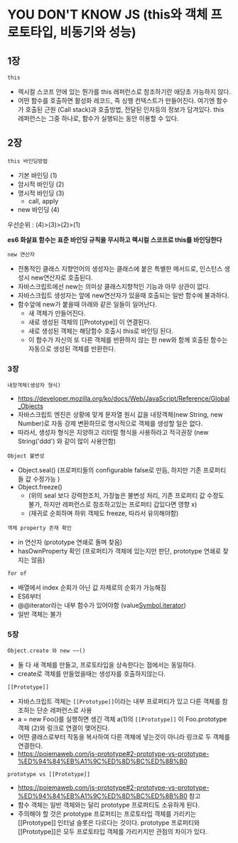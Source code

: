 # YOU DON'T KNOW JS (this와 객체 프로토타입, 비동기와 성능)

## 1장

`this`

- 렉시컬 스코프 안에 있는 뭔가를 this 레퍼런스로 참조하기란 애당초 가능하지 않다.
- 어떤 함수를 호출하면 활성화 레코드, 즉 싱행 컨텍스트가 만들어진다. 여기엔 함수가 호출된 근원 (Call stack)과 호출방법, 전달된 인자등의 정보가 담겨있다. this 레퍼런스는 그중 하나로, 함수가 실행되는 동안 이용할 수 있다.

## 2장

`this 바인딩방법`

- 기본 바인딩 (1)
- 암시적 바인딩 (2)
- 명시적 바인딩 (3)
  - call, apply
- new 바인딩 (4)

우선순위 : (4)>(3)>(2)>(1)

**es6 화살표 함수는 표준 바인딩 규칙을 무시하고 렉시컬 스코프로 this를 바인딩한다**

`new 연산자`

- 전통적인 클래스 지향언어의 생성자는 클래스에 붙은 특별한 메서드로, 인스턴스 생성시 new연산자로 호출된다.
- 자바스크립트에선 new는 의미상 클래스지향적인 기능과 아무 상관이 없다.
- 자바스크립트 생성자는 앞에 new연산자가 있을때 호출되는 일반 함수에 불과하다.
- 함수앞에 new가 붙을때 아래와 같은 일들이 일어난다.
  - 새 객체가 만들어진다.
  - 새로 생성된 객체의 [[Prototype]] 이 연결된다.
  - 새로 생성된 객체는 해당함수 호출시 this로 바인딩 된다.
  - 이 함수가 자신의 또 다른 객체를 반환하지 않는 한 new와 함께 호출된 함수는 자동으로 생성된 객체를 반환한다.

### 3장

`내장객체(생성자 형식)`

- https://developer.mozilla.org/ko/docs/Web/JavaScript/Reference/Global_Objects
- 자바스크립트 엔진은 상황에 맞게 문자열 원시 값을 내장객체(new String, new Number)로 자동 강제 변환하므로 명시적으로 객체를 생성할 일은 없다.
- 따라서, 생성자 형식은 지양하고 리터럴 형식을 사용하라고 적극권장 (new String('ddd') 와 같이 많이 사용안함)

`Object 불변성`

- Object.seal() (프로퍼티들의 configurable false로 만듬, 하지만 기존 프로퍼티들 값 수정가능 )
- Object.freeze()
  - (위의 seal 보다 강력한조치, 가장높은 불변성 처리, 기존 프로퍼티 값 수정도 불가, 하지만 레퍼런스로 참조하고있는 프로퍼티 갑있다면 영향 x)
  - (재귀로 순회하며 하위 객체도 freeze, 따라서 유의해야함)

`객체 property 존재 확인`

- in 연산자 (prototype 연쇄로 돌며 찾음)
- hasOwnProperty 확인 (프로퍼티가 객체에 있는지만 판단, prototype 연쇄로 찾지는 않음)

`for of`

- 배열에서 index 순회가 아닌 값 자체로의 순회가 가능해짐
- ES6부터
- @@iterator라는 내부 함수가 있어야함 (value[Symbol.iterator]())
- 일반 객체는 불가

### 5장

`Object.create 와 new ~~()`

- 둘 다 새 객체를 만들고, 프로토타입을 상속한다는 점에서는 동일하다.
- create로 객체를 만들었을때는 생성자를 호출하지않는다.

`[[Prototype]]`

- 자바스크립트 객체는 `[[Prototype]]`이라는 내부 프로퍼티가 있고 다른 객체를 참조하는 단순 레퍼런스로 사용
- a = new Foo()를 실행하면 생긴 객체 a(1)의 `[[Prototype]]` 이 Foo.prototype 객체 (2)와 링크로 연결이 맺어진다.
- 어떤 클래스로부터 작동을 복사하여 다른 객체에 넣는것이 아니라 링크로 두 객체를 연결한다.
- https://poiemaweb.com/js-prototype#2-prototype-vs-prototype-%ED%94%84%EB%A1%9C%ED%8D%BC%ED%8B%B0

`prototype vs [[Prototype]]`

- https://poiemaweb.com/js-prototype#2-prototype-vs-prototype-%ED%94%84%EB%A1%9C%ED%8D%BC%ED%8B%B0 참고
- 함수 객체는 일반 객체와는 달리 prototype 프로퍼티도 소유하게 된다.
- 주의해야 할 것은 prototype 프로퍼티는 프로토타입 객체를 가리키는 [[Prototype]] 인터널 슬롯은 다르다는 것이다. prototype 프로퍼티와 [[Prototype]]은 모두 프로토타입 객체를 가리키지만 관점의 차이가 있다.
